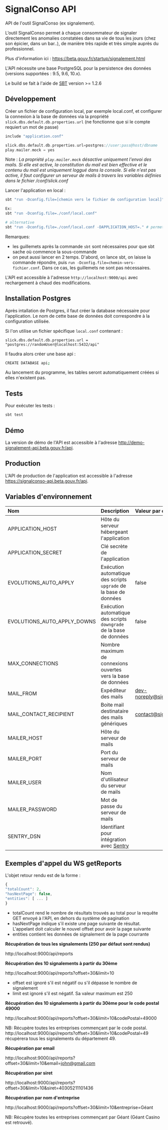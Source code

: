 # SignalConso API

API de l'outil SignalConso (ex signalement).

L’outil SignalConso permet à chaque consommateur de signaler directement les anomalies constatées dans sa vie de tous les jours (chez son épicier, dans un bar..), de manière très rapide et très simple auprès du professionnel.

Plus d'information ici : https://beta.gouv.fr/startup/signalement.html

L'API nécessite une base PostgreSQL pour la persistence des données (versions supportées : 9.5, 9.6, 10.x).

Le build se fait à l'aide de [SBT](https://www.scala-sbt.org/) version >= 1.2.6

## Développement

Créer un fichier de configuration local, par exemple local.conf, et configurer la connexion à la base de données via la propriété `slick.dbs.default.db.properties.url` (ne fonctionne que si le compte requiert un mot de passe)

```scala
include "application.conf"

slick.dbs.default.db.properties.url=postgres://user:pass@host/dbname
play.mailer.mock = yes
```

Note :
*La propriété `play.mailer.mock` désactive uniquement l'envoi des mails. 
Si elle est active, la constitution du mail est bien effective et le contenu du mail est uniquement loggué dans la console.
Si elle n'est pas active, il faut configurer un serveur de mails à travers les variables définies dans le fichier /conf/slick.conf*

Lancer l'application en local :

```bash
sbt "run -Dconfig.file=[chemin vers le fichier de configuration local]"

Ex:
sbt "run -Dconfig.file=./conf/local.conf"

# alternative
sbt "run -Dconfig.file=./conf/local.conf -DAPPLICATION_HOST=." # permet de rendre sa machine accessible par un autre appareil, tel qu'un smartphone, etc..
```

Remarques:

- les guillemets après la commande `sbt` sont nécessaires pour que sbt sache où commence la sous-commande
- on peut aussi lancer en 2 temps. D'abord, on lance sbt, on laisse la commande répondre, puis `run -Dconfig.file=chemin-vers-fichier.conf`. Dans ce cas, les guillemets ne sont pas nécessaires.

L'API est accessible à l'adresse `http://localhost:9000/api` avec rechargement à chaud des modifications.

## Installation Postgres

Après intallation de Postgres, il faut créer la database nécessaire pour l'application. 
Le nom de cette base de données doit correspondre à la configuration utilisée. 

Si l'on utilise un fichier spécifique `local.conf` contenant :

```
slick.dbs.default.db.properties.url = "postgres://randomUser@localhost:5432/api"
```

Il faudra alors créer une base api :

```sh
CREATE DATABASE api;
```

Au lancement du programme, les tables seront automatiquement créées si elles n'existent pas.

## Tests

Pour exécuter les tests :

```bash
sbt test
```

## Démo

La version de démo de l'API est accessible à l'adresse http://demo-signalement-api.beta.gouv.fr/api.

## Production

L'API de production de l'application  est accessible à l'adresse https://signalconso-api.beta.gouv.fr/api.

## Variables d'environnement

|Nom|Description|Valeur par défaut|
|:---|:---|:---|
|<a name="APPLICATION_HOST">APPLICATION_HOST</a>|Hôte du serveur hébergeant l'application||
|<a name="APPLICATION_HOST">APPLICATION_SECRET</a>|Clé secrète de l'application||
|<a name="APPLICATION_HOST">EVOLUTIONS_AUTO_APPLY</a>|Exécution automatique des scripts `upgrade` de la base de données|false|
|<a name="APPLICATION_HOST">EVOLUTIONS_AUTO_APPLY_DOWNS</a>|Exécution automatique des scripts `downgrade` de la base de données|false|
|<a name="APPLICATION_HOST">MAX_CONNECTIONS</a>|Nombre maximum de connexions ouvertes vers la base de données||
|<a name="APPLICATION_HOST">MAIL_FROM</a>|Expéditeur des mails|dev-noreply@signalconso.beta.gouv.fr|
|<a name="APPLICATION_HOST">MAIL_CONTACT_RECIPIENT</a>|Boite mail destinataire des mails génériques|contact@signalconso.beta.gouv.fr|
|<a name="APPLICATION_HOST">MAILER_HOST</a>|Hôte du serveur de mails||
|<a name="APPLICATION_HOST">MAILER_PORT</a>|Port du serveur de mails||
|<a name="APPLICATION_HOST">MAILER_USER</a>|Nom d'utilisateur du serveur de mails||
|<a name="APPLICATION_HOST">MAILER_PASSWORD</a>|Mot de passe du serveur de mails||
|<a name="APPLICATION_HOST">SENTRY_DSN</a>|Identifiant pour intégration avec [Sentry](https://sentry.io)||

## Exemples d'appel du WS getReports

L'objet retour rendu est de la forme : 

```js
{
"totalCount": 2,
"hasNextPage": false,
"entities": [ ... ]    
}
```

- totalCount rend le nombre de résultats trouvés au total pour la requête GET envoyé à l'API, en dehors du système de pagination
- hasNextPage indique s'il existe une page suivante de résultat. L'appelant doit calculer le nouvel offset pour avoir la page suivante
- entities contient les données de signalement de la page courrante


**Récupération de tous les signalements (250 par défaut sont rendus)**

http://localhost:9000/api/reports

**Récupération des 10 signalements à partir du 30ème**

http://localhost:9000/api/reports?offset=30&limit=10

- offset est ignoré s'il est négatif ou s'il dépasse le nombre de signalement
- limit est ignoré s'il est négatif. Sa valeur maximum est 250

**Récupération des 10 signalements à partir du 30ème pour le code postal 49000**

http://localhost:9000/api/reports?offset=30&limit=10&codePostal=49000

NB: Récupère toutes les entreprises commençant par le code postal. 
http://localhost:9000/api/reports?offset=30&limit=10&codePostal=49 récupèrera tous les signalements du département 49.

**Récupération par email**

http://localhost:9000/api/reports?offset=30&limit=10&email=john@gmail.com

**Récupération par siret**

http://localhost:9000/api/reports?offset=30&limit=10&siret=40305211101436

**Récupération par nom d'entreprise**

http://localhost:9000/api/reports?offset=30&limit=10&entreprise=Géant

NB: Récupère toutes les entreprises commençant par Géant (Géant Casino est retrouvé).

